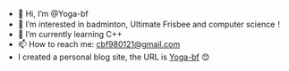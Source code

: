 - 👋 Hi, I’m @Yoga-bf
- 👀 I’m interested in badminton, Ultimate Frisbee and computer science！
- 🌱 I’m currently learning C++
- 📫 How to reach me: cbf980121@gmail.com
- I created a personal blog site, the URL is [Yoga-bf](yogacbf.com) 😊

<!---
Yoga-bf/Yoga-bf is a ✨ special ✨ repository because its `README.md` (this file) appears on your GitHub profile.
You can click the Preview link to take a look at your changes.
--->
